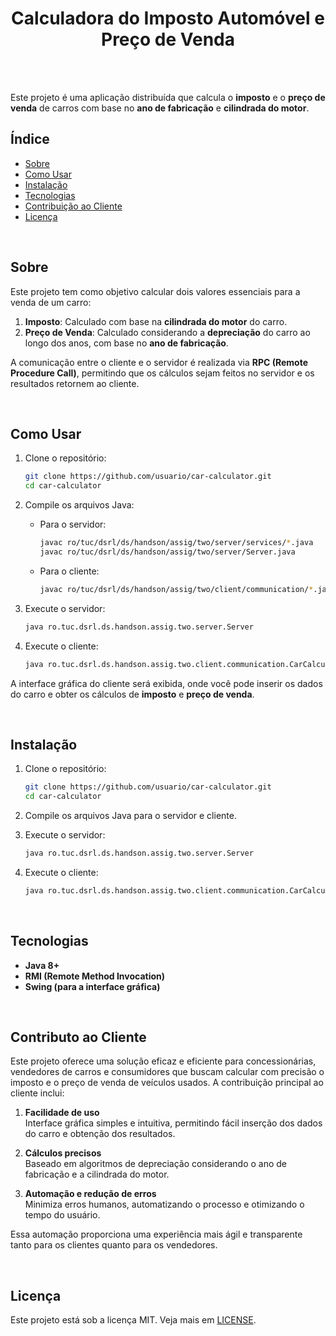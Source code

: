 
<h1 align="center">Calculadora do Imposto Automóvel e Preço de Venda</h1>

<br><br>

Este projeto é uma aplicação distribuída que calcula o **imposto** e o **preço de venda** de carros com base no **ano de fabricação** e **cilindrada do motor**.

## Índice

- [Sobre](#sobre)
- [Como Usar](#como-usar)
- [Instalação](#instalação)
- [Tecnologias](#tecnologias)
- [Contribuição ao Cliente](#contribuição-ao-cliente)
- [Licença](#licença)

<br>

## Sobre

Este projeto tem como objetivo calcular dois valores essenciais para a venda de um carro:

1. **Imposto**: Calculado com base na **cilindrada do motor** do carro.  
2. **Preço de Venda**: Calculado considerando a **depreciação** do carro ao longo dos anos, com base no **ano de fabricação**.

A comunicação entre o cliente e o servidor é realizada via **RPC (Remote Procedure Call)**, permitindo que os cálculos sejam feitos no servidor e os resultados retornem ao cliente.

<br>

## Como Usar

1. Clone o repositório:
    ```bash
    git clone https://github.com/usuario/car-calculator.git
    cd car-calculator
    ```

2. Compile os arquivos Java:
    - Para o servidor:
      ```bash
      javac ro/tuc/dsrl/ds/handson/assig/two/server/services/*.java
      javac ro/tuc/dsrl/ds/handson/assig/two/server/Server.java
      ```
    - Para o cliente:
      ```bash
      javac ro/tuc/dsrl/ds/handson/assig/two/client/communication/*.java
      ```

3. Execute o servidor:
    ```bash
    java ro.tuc.dsrl.ds.handson.assig.two.server.Server
    ```

4. Execute o cliente:
    ```bash
    java ro.tuc.dsrl.ds.handson.assig.two.client.communication.CarCalculatorGUI
    ```

A interface gráfica do cliente será exibida, onde você pode inserir os dados do carro e obter os cálculos de **imposto** e **preço de venda**.

<br>

## Instalação

1. Clone o repositório:
    ```bash
    git clone https://github.com/usuario/car-calculator.git
    cd car-calculator
    ```

2. Compile os arquivos Java para o servidor e cliente.

3. Execute o servidor:
    ```bash
    java ro.tuc.dsrl.ds.handson.assig.two.server.Server
    ```

4. Execute o cliente:
    ```bash
    java ro.tuc.dsrl.ds.handson.assig.two.client.communication.CarCalculatorGUI
    ```

<br>

## Tecnologias

- **Java 8+**  
- **RMI (Remote Method Invocation)**  
- **Swing (para a interface gráfica)**

<br>

## Contributo ao Cliente

Este projeto oferece uma solução eficaz e eficiente para concessionárias, vendedores de carros e consumidores que buscam calcular com precisão o imposto e o preço de venda de veículos usados. A contribuição principal ao cliente inclui:

1. **Facilidade de uso**  
   Interface gráfica simples e intuitiva, permitindo fácil inserção dos dados do carro e obtenção dos resultados.

2. **Cálculos precisos**  
   Baseado em algoritmos de depreciação considerando o ano de fabricação e a cilindrada do motor.

3. **Automação e redução de erros**  
   Minimiza erros humanos, automatizando o processo e otimizando o tempo do usuário.

Essa automação proporciona uma experiência mais ágil e transparente tanto para os clientes quanto para os vendedores.

<br>

## Licença

Este projeto está sob a licença MIT. Veja mais em [LICENSE](LICENSE).
